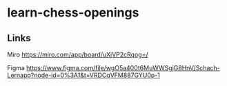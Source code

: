 # learn-chess-openings

## Links
Miro https://miro.com/app/board/uXjVP2cRqog=/

Figma https://www.figma.com/file/wgO5a400t6MuWWSgjG8HnV/Schach-Lernapp?node-id=0%3A1&t=VRDCqVFM887GYU0p-1
